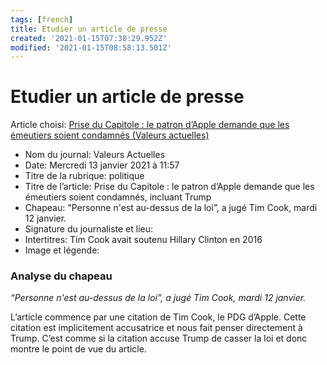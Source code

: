 ```yaml
---
tags: [french]
title: Etudier un article de presse
created: '2021-01-15T07:38:29.952Z'
modified: '2021-01-15T08:58:13.501Z'
---
```


# Etudier un article de presse 


Article choisi: 
[Prise du Capitole : le patron d’Apple demande que les émeutiers soient condamnés (Valeurs actuelles)](https://web.archive.org/web/20210115074233/https://www.valeursactuelles.com/societe/prise-du-capitole-le-patron-dapple-demande-que-les-emeutiers-soient-condamnes-incluant-trump-127415)


* Nom du journal: Valeurs Actuelles
* Date: Mercredi 13 janvier 2021 à 11:57
* Titre de la rubrique: politique
* Titre de l’article: Prise du Capitole : le patron d’Apple demande que les émeutiers soient condamnés, incluant Trump
* Chapeau: "Personne n'est au-dessus de la loi”, a jugé Tim Cook, mardi 12 janvier.
* Signature du journaliste et lieu: 
* Intertitres: Tim Cook avait soutenu Hillary Clinton en 2016
* Image et légende: 



### Analyse du chapeau

*“Personne n'est au-dessus de la loi”, a jugé Tim Cook, mardi 12 janvier.*

L’article commence par une citation de Tim Cook, le PDG d’Apple. Cette citation est implicitement accusatrice et nous fait penser directement à Trump. C’est comme si la citation accuse Trump de casser la loi et donc montre le point de vue du article.
 



